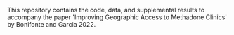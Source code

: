 This repository contains the code, data, and supplemental results to accompany the paper 'Improving Geographic Access to Methadone Clinics' by Bonifonte and Garcia 2022.
